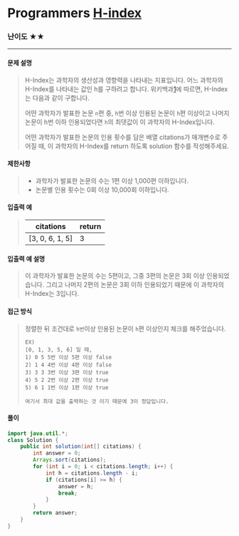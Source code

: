 # Programmers [H-index](https://school.programmers.co.kr/learn/courses/30/lessons/42747)

### 난이도 ★★

---

#### 문제 설명

> H-Index는 과학자의 생산성과 영향력을 나타내는 지표입니다. 어느 과학자의 H-Index를 나타내는 값인 h를 구하려고 합니다. 위키백과[1](https://school.programmers.co.kr/learn/courses/30/lessons/42747#fn1)에 따르면, H-Index는 다음과 같이 구합니다.
>
> 어떤 과학자가 발표한 논문 `n`편 중, `h`번 이상 인용된 논문이 `h`편 이상이고 나머지 논문이 h번 이하 인용되었다면 `h`의 최댓값이 이 과학자의 H-Index입니다.
> 
> 어떤 과학자가 발표한 논문의 인용 횟수를 담은 배열 citations가 매개변수로 주어질 때, 이 과학자의 H-Index를 return 하도록 solution 함수를 작성해주세요.

#### 제한사항

>- 과학자가 발표한 논문의 수는 1편 이상 1,000편 이하입니다.
>- 논문별 인용 횟수는 0회 이상 10,000회 이하입니다.

#### 입출력 예

> | citations       | return |
> | --------------- | ------ |
> | [3, 0, 6, 1, 5] | 3      |

#### 입출력 예 설명

> 이 과학자가 발표한 논문의 수는 5편이고, 그중 3편의 논문은 3회 이상 인용되었습니다. 그리고 나머지 2편의 논문은 3회 이하 인용되었기 때문에 이 과학자의 H-Index는 3입니다.

#### 접근 방식

> 정렬한 뒤 조건대로 `h번`이상 인용된 논문이 `h`편 이상인지 체크를 해주었습니다.
>
> ```
> EX)
> [0, 1, 3, 5, 6] 일 때, 
> 1) 0 5 5번 이상 5편 이상 false
> 2) 1 4 4번 이상 4편 이상 false
> 3) 3 3 3번 이상 3편 이상 true
> 4) 5 2 2번 이상 2편 이상 true
> 5) 6 1 1번 이상 1편 이상 true
> 
> 여기서 최대 값을 출력하는 것 이기 때문에 3이 정답입니다.
> ```

#### 풀이

```java
import java.util.*;
class Solution {
    public int solution(int[] citations) {
        int answer = 0;
        Arrays.sort(citations);
        for (int i = 0; i < citations.length; i++) {
            int h = citations.length - i;
            if (citations[i] >= h) {
                answer = h;
                break;
            }
        }
        return answer;
    }
}
```

